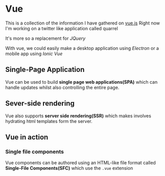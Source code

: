 # Vue

This is a collection of the information I have gathered on [vue.js](vuejs.org)
Right now I'm working on a twitter like application called quarrel

It's more so a replacement for _JQuery_

With vue, we could easily make a desktop application using _Electron_ or a mobile app using _Ionic Vue_

## Single-Page Application

Vue can be used to build **single page web applications(SPA)** which can handle updates whilst also controlling the entire page.

## Sever-side rendering

Vue also supports **server side rendering(SSR)** which makes involves hydrating html templates form the server.

## Vue in action

### Single file components

Vue components can be authored using an HTML-like file format called **Single-File Components(SFC)**
which use the `.vue` extension
